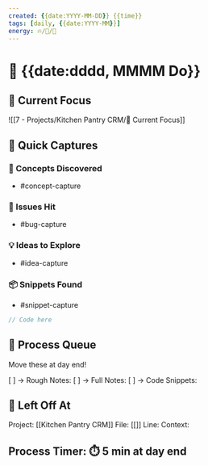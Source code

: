 ```yaml
---
created: {{date:YYYY-MM-DD}} {{time}}
tags: [daily, {{date:YYYY-MM}}]
energy: 🔥/🌊/🌙
---
```


# 📅 {{date:dddd, MMMM Do}}

## 🎯 Current Focus
![[7 - Projects/Kitchen Pantry CRM/🎯 Current Focus]]

## 💭 Quick Captures
### 🧠 Concepts Discovered
- #concept-capture 

### 🐛 Issues Hit  
- #bug-capture 

### 💡 Ideas to Explore
- #idea-capture 

### 📦 Snippets Found
- #snippet-capture 
```typescript
// Code here
```

## 🔄 Process Queue
Move these at day end!

[ ] → Rough Notes:
[ ] → Full Notes:
[ ] → Code Snippets:

## 📍 Left Off At
Project: [[Kitchen Pantry CRM]]
File: [[]]
Line:
Context:

## Process Timer: ⏱️ 5 min at day end
